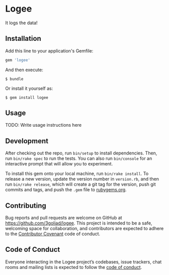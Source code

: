 # Logee

It logs the data!

## Installation

Add this line to your application's Gemfile:

```ruby
gem 'logee'
```

And then execute:

    $ bundle

Or install it yourself as:

    $ gem install logee

## Usage

TODO: Write usage instructions here

## Development

After checking out the repo, run `bin/setup` to install dependencies. Then, run `bin/rake spec` to run the tests. You can also run `bin/console` for an interactive prompt that will allow you to experiment.

To install this gem onto your local machine, run `bin/rake install`. To release a new version, update the version number in `version.rb`, and then run `bin/rake release`, which will create a git tag for the version, push git commits and tags, and push the `.gem` file to [rubygems.org](https://rubygems.org).

## Contributing

Bug reports and pull requests are welcome on GitHub at https://github.com/3goliad/logee. This project is intended to be a safe, welcoming space for collaboration, and contributors are expected to adhere to the [Contributor Covenant](http://contributor-covenant.org) code of conduct.

## Code of Conduct

Everyone interacting in the Logee project’s codebases, issue trackers, chat rooms and mailing lists is expected to follow the [code of conduct](https://github.com/3goliad/logee/blob/master/CODE_OF_CONDUCT.md).
